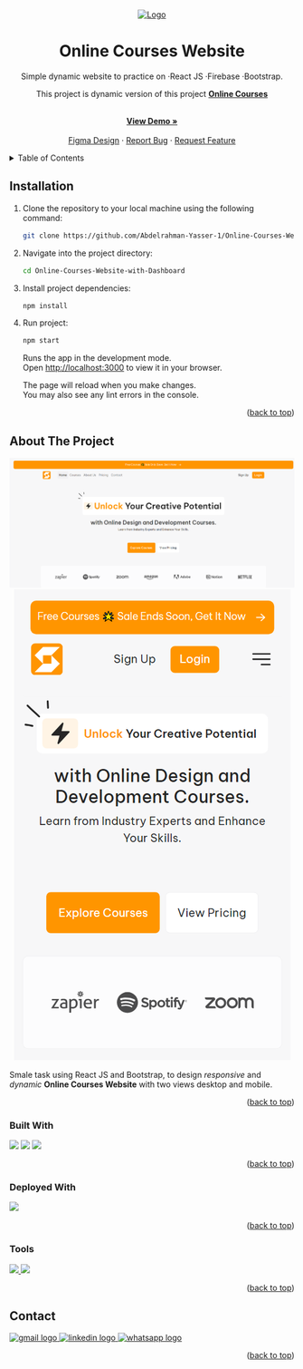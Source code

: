 <a name="readme-top"></a>

<!-- PROJECT LOGO -->
<br />

<div align="center">
  <a href="https://online-courses-and-dashboard.netlify.app/">
    <img src="https://online-courses-abdelrahman-yasser.netlify.app/assets/icons/logo.svg" alt="Logo" width="80" height="80">
  </a>
<h1 align="center">Online Courses Website</h1>

  <p align="center">
    <p>Simple dynamic website to practice on ·React JS ·Firebase ·Bootstrap.</p>
    <p>This project is dynamic version of this project <a href="https://github.com/Abdelrahman-Yasser-1/Online-Courses-Website/tree/main"><strong>Online Courses</strong></a></p>
    <br />
    <a href="https://online-courses-and-dashboard.netlify.app/"><strong>View Demo »</strong></a>
    <br />
    <br />
    <a href="https://www.figma.com/file/YiZBwFtvAjjkBFTv9RSTTZ/Online-Courses-Website?type=design&node-id=0%3A1&mode=design&t=AB9ZtfB7Z3iAI8jL-1">Figma Design</a>
    ·
    <a href="https://github.com/Abdelrahman-Yasser-1/Online-Courses-Website/issues">Report Bug</a>
    ·
    <a href="https://github.com/Abdelrahman-Yasser-1/Online-Courses-Website/issues">Request Feature</a>
  </p>
</div>

<details>
  <summary>Table of Contents</summary>
  <ol>
  <li><a href="#installation">Installation</a></li>
    <li>
      <a href="#about-the-project">About The Project</a>
      <ul>
        <li><a href="#built-with">Built With</a></li>
        <li><a href="#deployed-with">Deployed With</a></li>
        <li><a href="#tools">Tools</a></li>
      </ul>
    </li>
    <li><a href="#contact">Contact</a></li>
  </ol>
</details>

## Installation

1. Clone the repository to your local machine using the following command:

   ```bash
   git clone https://github.com/Abdelrahman-Yasser-1/Online-Courses-Website-with-Dashboard
   ```

2. Navigate into the project directory:

   ```bash
   cd Online-Courses-Website-with-Dashboard
   ```

3. Install project dependencies:

   ```bash
   npm install
   ```

4. Run project:

   ```bash
   npm start
   ```

   Runs the app in the development mode.\
    Open [http://localhost:3000](http://localhost:3000) to view it in your browser.

   The page will reload when you make changes.\
    You may also see any lint errors in the console.

<p align="right">(<a href="#readme-top">back to top</a>)</p>

## About The Project

<div align="center">
  <img src="https://raw.githubusercontent.com/Abdelrahman-Yasser-1/Online-Courses-Website/main/screenshots/1.png">
  <img src="https://raw.githubusercontent.com/Abdelrahman-Yasser-1/Online-Courses-Website/main/screenshots/2.png">
</div>

Smale task using React JS and Bootstrap, to design _responsive_ and _dynamic_ **Online Courses Website** with two views desktop and mobile.

<p align="right">(<a href="#readme-top">back to top</a>)</p>

### Built With

<div> 
	<img src="https://img.shields.io/badge/react-%2320232a.svg?style=for-the-badge&logo=react&logoColor=%2361DAFB"/>
    <img src="https://img.shields.io/badge/firebase-%23039BE5.svg?style=for-the-badge&logo=firebase"/>
    <a href="https://getbootstrap.com/" target="_blank">
    <img src="https://img.shields.io/badge/bootstrap-%238511FA.svg?style=for-the-badge&logo=bootstrap&logoColor=white"/>
    </a>
</div>

<p align="right">(<a href="#readme-top">back to top</a>)</p>

### Deployed With

<div> 
	<a href="https://app.netlify.com/" target="_blank">
  <img src="https://img.shields.io/badge/netlify-%23000000.svg?style=for-the-badge&logo=netlify&logoColor=#00C7B7"/>
  </a>
</div>

<p align="right">(<a href="#readme-top">back to top</a>)</p>

### Tools

<div> 
	<a href="https://www.figma.com/" target="_blank">
  <img src="https://img.shields.io/badge/figma-%23F24E1E.svg?style=for-the-badge&logo=figma&logoColor=white"/>
  </a>
	<a href="https://code.visualstudio.com/" target="_blank">
  <img src="https://img.shields.io/badge/Visual%20Studio%20Code-0078d7.svg?style=for-the-badge&logo=visual-studio-code&logoColor=white"/>
  </a>
</div>

<p align="right">(<a href="#readme-top">back to top</a>)</p>

## Contact

<div align="left">
  <a href="mailto:abdelrahman.yasser.365@gmail.com" target="_blank">
    <img src="https://img.shields.io/badge/Gmail-D14836?style=for-the-badge&logo=gmail&logoColor=white" alt="gmail logo"  />
  </a>
  <a href="https://www.linkedin.com/in/abdelrahman-yasser-346491197/" target="_blank">
    <img src="https://img.shields.io/badge/linkedin-%230077B5.svg?style=for-the-badge&logo=linkedin&logoColor=white" alt="linkedin logo"  />
  </a>
  <a href="https://api.whatsapp.com/send?phone=+201019347297&text=Hi!😀" target="_blank">
    <img src="https://img.shields.io/badge/WhatsApp-25D366?style=for-the-badge&logo=whatsapp&logoColor=white" alt="whatsapp logo"  />
  </a>
</div>

<p align="right">(<a href="#readme-top">back to top</a>)</p>
